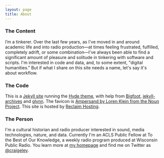 ```yaml
---
layout: page
title: About
---
```


### The Content
I’m a tinkerer. Over the last few years, as I've moved in and around academic life and into radio production—at times feeling frustrated, fulfilled, completely adrift, or some combination—I've always been able to find a significant amount of pleasure and solitude in tinkering with software and scripts. I'm interested in code and data, and, to some extent, "digital humanities." But if what I share on this site needs a name, let's say it's about workflow.

### The Code
This is a [Jekyll site](http://jekyllrb.com) running the [Hyde theme](http://hyde.getpoole.com), with help from [Bigfoot](http://www.bigfootjs.com), [jekyll-archives](https://github.com/jekyll/jekyll-archives) and [glynn](https://github.com/dmathieu/glynn). The favicon is [Ampersand by Loren Klein from the Noun Project](https://thenounproject.com/term/ampersand/162314). This site is hosted by [Reclaim Hosting](https://reclaimhosting.com).

### The Person
I'm a cultural historian and radio producer interested in sound, media technologies, nature, and data. Currently I'm an ACLS Public Fellow at To the Best of Our Knowledge, a weekly radio program produced at Wisconsin Public Radio. You learn more at [my homepage](http://craigeley.com) and find me on Twitter as [@craigeley](https://twitter.com/craigeley).